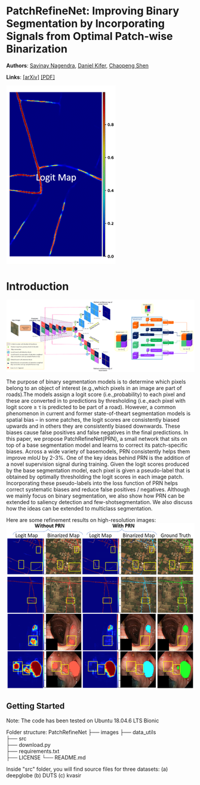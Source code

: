 # PatchRefineNet: Improving Binary Segmentation by Incorporating Signals from Optimal Patch-wise Binarization
**Authors**: [Savinay Nagendra](https://github.com/savinay95n), [Daniel Kifer](https://github.com/dkifer), [Chaopeng Shen](https://github.com/chaopengshen)

**Links**: [[arXiv]](https://arxiv.org/abs/2211.06560) [[PDF]](https://arxiv.org/pdf/2211.06560.pdf)

![animation](images/animation.gif)

# Introduction
![arch](images/architecture.png)

The purpose of binary segmentation models is to determine which pixels belong to an object of interest (e.g.,which pixels in an image are part of roads).The models assign a logit score (i.e.,probability) to each pixel and these are converted in to predictions by thresholding (i.e.,each pixel with logit score ≥ τ is predicted to be part of a road). However, a common phenomenon in current and former state-of-theart segmentation models is spatial bias – in some patches, the logit scores are consistently biased upwards and in others they are consistently biased downwards. These biases cause false positives and false negatives in the final predictions. In this paper, we propose PatchRefineNet(PRN), a small network that sits on top of a base segmentation model and learns to correct its patch-specific biases. Across a wide variety of basemodels, PRN consistently helps them improve mIoU by 2-3%. One of the key ideas behind PRN is the addition of a novel supervision signal during training. Given the logit scores produced by the base segmentation model, each pixel is given a pseudo-label that is obtained by optimally thresholding the logit scores in each image patch. Incorporating these pseudo-labels into the loss function of PRN helps correct systematic biases and reduce false positives / negatives. Although we mainly focus on binary segmentation, we also show how PRN can be extended to saliency detection and few-shotsegmentation. We also discuss how the ideas can be extended to multiclass segmentation.

Here are some refinement results on high-resolution images:
![arch](images/result.png)

## Getting Started
Note: The code has been tested on Ubuntu 18.04.6 LTS Bionic 

Folder structure:
 PatchRefineNet
    ├── images
    ├── data_utils                   
    ├── src                    
    ├── download.py                     
    ├── requirements.txt                    
    ├── LICENSE
    └── README.md
    
Inside "src" folder, you will find source files for three datasets:
(a) deepglobe (b) DUTS (c) kvasir
